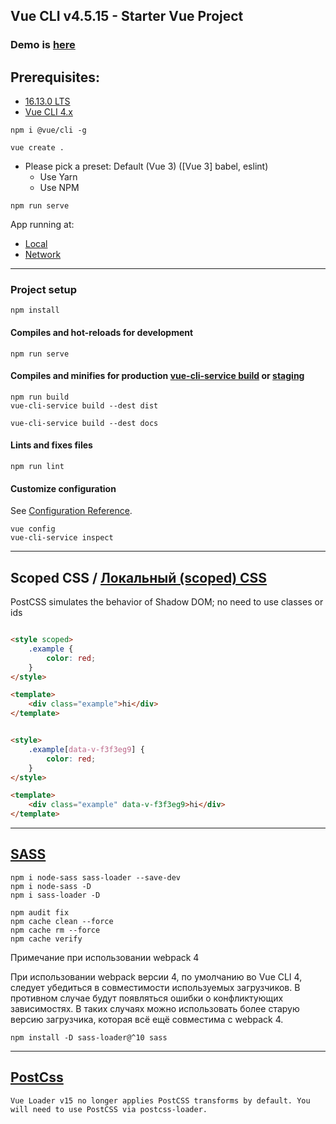 Vue CLI v4.5.15 - Starter Vue Project
-----

### Demo is [here](https://webdevelopua.github.io/vue-cli-v4/)

## Prerequisites:

* [16.13.0 LTS](https://nodejs.org/en/)
* [Vue CLI 4.x](https://cli.vuejs.org/guide/installation.html)

``` 
npm i @vue/cli -g

vue create .
```

* Please pick a preset: Default (Vue 3) ([Vue 3] babel, eslint)
    - Use Yarn
    - Use NPM

``` 
npm run serve
```

App running at:

- [Local](http://localhost:8080/)   
- [Network](http://192.168.1.104:8080/)

------

### Project setup

```
npm install
```

#### Compiles and hot-reloads for development

```
npm run serve
```

#### Compiles and minifies for production [vue-cli-service build](https://cli.vuejs.org/ru/guide/cli-service.html#vue-cli-service-build) or [staging](https://rangle.io/blog/custom-build-modes-with-vue-cli-3/)

```
npm run build
vue-cli-service build --dest dist

vue-cli-service build --dest docs
```

#### Lints and fixes files

```
npm run lint
```

#### Customize configuration

See [Configuration Reference](https://cli.vuejs.org/config/).

``` 
vue config
vue-cli-service inspect
```

----- 

## Scoped CSS / [Локальный (scoped) CSS](https://vue-loader.vuejs.org/ru/guide/scoped-css.html)

PostCSS simulates the behavior of Shadow DOM; no need to use classes or ids

```html

<style scoped>
    .example {
        color: red;
    }
</style>

<template>
    <div class="example">hi</div>
</template>
```

```html

<style>
    .example[data-v-f3f3eg9] {
        color: red;
    }
</style>

<template>
    <div class="example" data-v-f3f3eg9>hi</div>
</template>
```

-----


## [SASS](https://vue-loader.vuejs.org/guide/pre-processors.html#sass)

``` 
npm i node-sass sass-loader --save-dev
npm i node-sass -D
npm i sass-loader -D

npm audit fix
npm cache clean --force
npm cache rm --force
npm cache verify
```

Примечание при использовании webpack 4

При использовании webpack версии 4, по умолчанию во Vue CLI 4, следует убедиться в совместимости используемых загрузчиков. В противном случае будут появляться ошибки о конфликтующих зависимостях. В таких случаях можно использовать более старую версию загрузчика, которая всё ещё совместима с webpack 4.

``` 
npm install -D sass-loader@^10 sass
```

---- 

## [PostCss](https://vue-loader.vuejs.org/guide/pre-processors.html#postcss)

``` 
Vue Loader v15 no longer applies PostCSS transforms by default. You will need to use PostCSS via postcss-loader.
```
